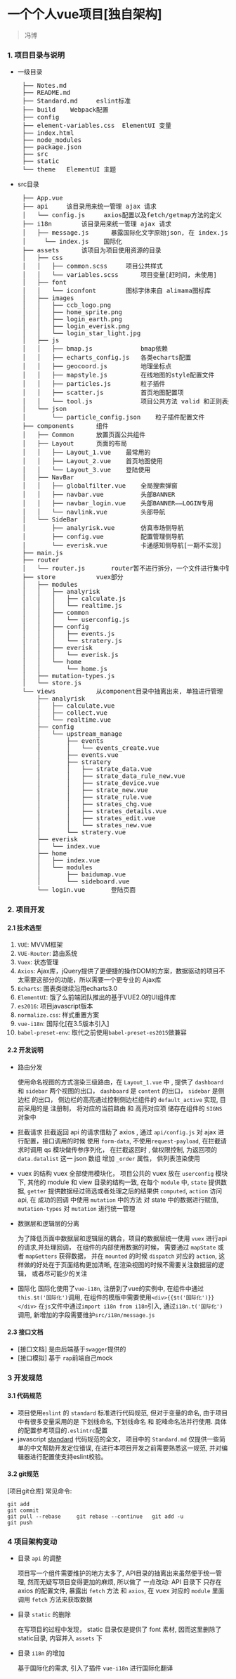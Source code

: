 # 一个个人vue项目[独自架构]

> 冯博

### 1. 项目目录与说明




* 一级目录


<pre>
	├── Notes.md
	├── README.md   
	├── Standard.md		eslint标准   
	├── build    Webpack配置
	├── config   
	├── element-variables.css  ElementUI 变量
	├── index.html
	├── node_modules
	├── package.json
	├── src  
	├── static   
	└── theme   ElementUI 主题
</pre>


* src目录

<pre>
	├── App.vue
	├── api		该目录用来统一管理 ajax 请求
	│   └── config.js	  axios配置以及fetch/getmap方法的定义
	├── i18n		该目录用来统一管理 ajax 请求
	│   ├── message.js		暴露国际化文字原始json, 在 index.js 中二次构造
	│	  └── index.js	  国际化
	├── assets		该项目为项目使用资源的目录
	│   ├── css
	│   │   ├── common.scss		项目公共样式
	│   │   └── variables.scss		项目变量[赶时间, 未使用]
	│   ├── font
	│   │   └── iconfont		图标字体来自 alimama图标库
	│   ├── images
	│   │   ├── ccb_logo.png
	│   │   ├── home_sprite.png
	│   │   ├── login_earth.png
	│   │   ├── login_everisk.png
	│   │   └── login_star_light.jpg
	│   ├── js
	│   │   ├── bmap.js				bmap依赖
	│   │   ├── echarts_config.js	各类echarts配置
	│   │   ├── geocoord.js			地理坐标点
	│   │   ├── mapstyle.js			在线地图的style配置文件
	│   │   ├── particles.js		粒子插件
	│   │   ├── scatter.js			首页地图配置项
	│   │   └── tool.js				项目公共方法 valid 和正则表达式对象rules
	│   └── json
	│       └── particle_config.json	粒子插件配置文件
	├── components		组件
	│   ├── Common		放置页面公共组件
	│   ├── Layout		页面的布局
	│   │   ├── Layout_1.vue	最常用的
	│   │   ├── Layout_2.vue	首页地图使用
	│   │   └── Layout_3.vue	登陆使用
	│   ├── NavBar
	│   │   ├── globalfilter.vue	全局搜索弹窗
	│   │   ├── navbar.vue			头部BANNER
	│   │   ├── navbar_login.vue	头部BANNER——LOGIN专用
	│   │   └── navlink.vue			头部导航
	│   └── SideBar
	│       ├── analyrisk.vue		仿真市场侧导航
	│       ├── config.vue			配置管理侧导航
	│       └── everisk.vue			卡通感知侧导航[一期不实现]
	├── main.js
	├── router
	│   └── router.js		router暂不进行拆分，一个文件进行集中管理router
	├── store			vuex部分
	│   ├── modules
	│   │   ├── analyrisk
	│   │   │   ├── calculate.js
	│   │   │   └── realtime.js
	│   │   ├── common
	│   │   │   └── userconfig.js
	│   │   ├── config
	│   │   │   ├── events.js
	│   │   │   └── stratery.js
	│   │   ├── everisk
	│   │   │   └── everisk.js
	│   │   └── home
	│   │       └── home.js
	│   ├── mutation-types.js
	│   └── store.js
	└── views			从component目录中抽离出来, 单独进行管理
	    ├── analyrisk
	    │   ├── calculate.vue
	    │   ├── collect.vue
	    │   └── realtime.vue
	    ├── config
	    │   └── upstream_manage
	    │       ├── events
	    │       │   └── events_create.vue
	    │       ├── events.vue
	    │       ├── stratery
	    │       │   ├── strate_data.vue
	    │       │   ├── strate_data_rule_new.vue
	    │       │   ├── strate_device.vue
	    │       │   ├── strate_new.vue
	    │       │   ├── strate_rule.vue
	    │       │   ├── strates_chg.vue
	    │       │   ├── strates_details.vue
	    │       │   ├── strates_edit.vue
	    │       │   └── strates_new.vue
	    │       └── stratery.vue
	    ├── everisk
	    │   └── index.vue
	    ├── home
	    │   ├── index.vue
	    │   └── modules
	    │       ├── baidumap.vue
	    │       └── sideboard.vue
	    └── login.vue		登陆页面
</pre>


### 2. 项目开发


#### 2.1  技术选型


1. `VUE`: MVVM框架
2. `VUE-Router`: 路由系统
3. `Vuex`: 状态管理
4. `Axios`: Ajax库，jQuery提供了更便捷的操作DOM的方案，数据驱动的项目不太需要这部分的功能，所以需要一个更专业的 Ajax库
5. `Echarts`: 图表类继续沿用echarts3.0
6. `ElementUI`: 饿了么前端团队推出的基于VUE2.0的UI组件库
7. `es2016`: 项目javascript版本
8. `normalize.css`: 样式重置方案
9. `vue-i18n`: 国际化[在3.5版本引入]
10. `babel-preset-env`: 取代之前使用`babel-preset-es2015`做兼容



#### 2.2  开发说明

* 路由分发

	使用命名视图的方式渲染三级路由，在 `Layout_1.vue` 中 , 提供了 `dashboard` 和 `sidebar` 两个视图的出口， `dashboard` 是 `content` 的出口， `sidebar` 是侧边栏 的出口， 侧边栏的高亮通过控制侧边栏组件的 `default_active` 实现,  目前采用的是 注册制， 将对应的当前路由 和  高亮对应项 储存在组件的 `SIGNS` 对象中

* 拦截请求 拦截返回
	api 的请求借助了 axios , 通过 `api/config.js` 对 ajax 进行配置，接口调用的时候 使用 `form-data`, 不使用`request-payload`, 在拦截请求时调用 qs 模块做传参序列化， 在拦截返回时 , 做权限控制, 为返回项的  `data.datalist` 这一 json 数组 增加 `_order` 属性， 供列表渲染使用

* vuex 的结构
	vuex 全部使用模块化， 项目公共的 vuex 放在 `userconfig` 模块下, 其他的 module 和 view 目录的结构一致, 在每个 `module` 中, `state` 提供数据,  `getter` 提供数据经过筛选或者处理之后的结果供 `computed`, `action` 访问 api, 在 成功的回调 中使用 `mutation` 中的方法 对 state 中的数据进行赋值, `mutation-types` 对 `mutation` 进行统一管理

* 数据层和逻辑层的分离

	为了降低页面中数据层和逻辑层的耦合，项目的数据层统一使用 `vuex` 进行api 的请求,并处理回调， 在组件的内部使用数据的时候， 需要通过 `mapState` 或者 `mapGetters` 获得数据， 并在 `mounted` 的时候 `dispatch` 对应的 `action`, 这样做的好处在于页面结构更加清晰, 在渲染视图的时候不需要关注数据层的逻辑， 或者尽可能少的关注

* 国际化
	国际化使用了`vue-i18n`, 注册到了vue的实例中, 在组件中通过`this.$t('国际化')`调用, 在组件的模版中需要使用`<div>{{$t('国际化')}}</div>` 在`js`文件中通过`import i18n from i18n`引入, 通过`i18n.t('国际化')`调用, 新增加的字段需要维护`src/i18n/message.js`

#### 2.3 接口文档

* [接口文档] 是由后端基于`swagger`提供的
* [接口模拟] 基于 `rap`前端自己mock

### 3  开发规范


#### 3.1  代码规范

* 项目使用`eslint` 的 `standard` 标准进行代码规范,  但对于变量的命名, 由于项目中有很多变量采用的是 下划线命名, 下划线命名 和 驼峰命名法并行使用.
具体的配置参考项目的`.eslintrc`配置
* javascript [standard](https://standardjs.com/rules-zhcn.html#javascript-standard-style) 代码规范的全文， 项目中的 `Standard.md` 仅提供一些简单的中文帮助开发定位错误, 在进行本项目开发之前需要熟悉这一规范, 并对编辑器进行配置使支持eslint校验。

#### 3.2  git规范

[项目git仓库]
常见命令:
```
git add
git commit
git pull --rebase     git rebase --continue   git add -u
git push
```
### 4  项目架构变动

* 目录 `api` 的调整

	项目写一个组件需要维护的地方太多了, API目录的抽离出来虽然便于统一管理, 然而无疑写项目变得更加的麻烦, 所以做了 一点改动: API 目录下 只存在 axios 的配置文件, 暴露出 `fetch` 方法 和 `axios`, 在 vuex 对应的 `module` 里面调用 `fetch` 方法来获取数据

* 目录 `static` 的删除

	在写项目的过程中发现， static 目录仅是提供了 font 素材, 因而这里删除了 static目录, 内容并入 `assets` 下


* 目录 `i18n` 的增加

	基于国际化的需求, 引入了插件 `vue-i18n` 进行国际化翻译
